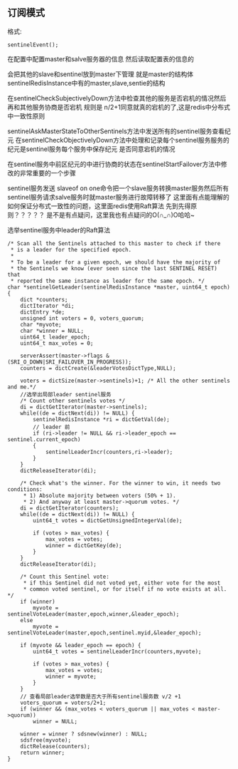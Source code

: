 ## 订阅模式

格式:

```
sentinelEvent();
```



在配置中配置master和salve服务器的信息  然后读取配置表的信息的 


会把其他的slave和sentinel放到master下管理   就是master的结构体sentinelRedisInstance中有的master,slave,sentie的结构


在sentinelCheckSubjectivelyDown方法中检查其他的服务是否宕机的情况然后再和其他服务协商是否宕机   规则是  n/2+1同意就真的宕机的了,这是redis中分布式中一致性原则

sentinelAskMasterStateToOtherSentinels方法中发送所有的sentinel服务查看纪元 在sentinelCheckObjectivelyDown方法中处理和记录每个sentinel服务服务的纪元是sentinel服务每个服务中保存纪元 是否同意宕机的情况


在sentinel服务中前区纪元的中进行协商的状态在sentinelStartFailover方法中修改的非常重要的一个步骤

sentinel服务发送 slaveof on one命令把一个slave服务转换master服务然后所有sentinel服务请求salve服务时就master服务进行故障转移了  这里面有点能理解的如何保证分布式一致性的问题，这里面redis使用Raft算法 先到先得原则？？？？？  是不是有点疑问，这里我也有点疑问的O(∩_∩)O哈哈~  


选举sentinel服务中leader的Raft算法

```
/* Scan all the Sentinels attached to this master to check if there
 * is a leader for the specified epoch.
 *
 * To be a leader for a given epoch, we should have the majority of
 * the Sentinels we know (ever seen since the last SENTINEL RESET) that
 * reported the same instance as leader for the same epoch. */
char *sentinelGetLeader(sentinelRedisInstance *master, uint64_t epoch) {
    dict *counters;
    dictIterator *di;
    dictEntry *de;
    unsigned int voters = 0, voters_quorum;
    char *myvote;
    char *winner = NULL;
    uint64_t leader_epoch;
    uint64_t max_votes = 0;

    serverAssert(master->flags & (SRI_O_DOWN|SRI_FAILOVER_IN_PROGRESS));
    counters = dictCreate(&leaderVotesDictType,NULL);

    voters = dictSize(master->sentinels)+1; /* All the other sentinels and me.*/
    //选举出局部leader sentinel服务
    /* Count other sentinels votes */
    di = dictGetIterator(master->sentinels);
    while((de = dictNext(di)) != NULL) {
        sentinelRedisInstance *ri = dictGetVal(de);
        // leader 前
        if (ri->leader != NULL && ri->leader_epoch == sentinel.current_epoch)
        {
            sentinelLeaderIncr(counters,ri->leader);
        }
    }
    dictReleaseIterator(di);

    /* Check what's the winner. For the winner to win, it needs two conditions:
     * 1) Absolute majority between voters (50% + 1).
     * 2) And anyway at least master->quorum votes. */
    di = dictGetIterator(counters);
    while((de = dictNext(di)) != NULL) {
        uint64_t votes = dictGetUnsignedIntegerVal(de);

        if (votes > max_votes) {
            max_votes = votes;
            winner = dictGetKey(de);
        }
    }
    dictReleaseIterator(di);

    /* Count this Sentinel vote:
     * if this Sentinel did not voted yet, either vote for the most
     * common voted sentinel, or for itself if no vote exists at all. */
    if (winner)
        myvote = sentinelVoteLeader(master,epoch,winner,&leader_epoch);
    else
        myvote = sentinelVoteLeader(master,epoch,sentinel.myid,&leader_epoch);

    if (myvote && leader_epoch == epoch) {
        uint64_t votes = sentinelLeaderIncr(counters,myvote);

        if (votes > max_votes) {
            max_votes = votes;
            winner = myvote;
        }
    }
    // 查看局部leader选举数是否大于所有sentinel服务数 v/2 +1 
    voters_quorum = voters/2+1;
    if (winner && (max_votes < voters_quorum || max_votes < master->quorum))
        winner = NULL;

    winner = winner ? sdsnew(winner) : NULL;
    sdsfree(myvote);
    dictRelease(counters);
    return winner;
}

```
